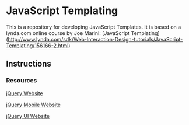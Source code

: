 JavaScript Templating
=====================
This is a repository for developing JavaScript Templates. It is based on a lynda.com online course by Joe Marini: [JavaScript Templating] (http://www.lynda.com/sdk/Web-Interaction-Design-tutorials/JavaScript-Templating/156166-2.html) 

## Instructions

### Resources
[jQuery Website](http://jquery.com/)

[jQuery Mobile Website](http://jquerymobile.com/)

[jQuery UI Website](http://jqueryui.com/)
